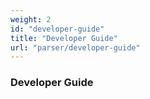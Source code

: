 ```yaml
---
weight: 2
id: "developer-guide"
title: "Developer Guide"
url: "parser/developer-guide"
---
```


### Developer Guide ###



